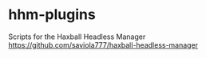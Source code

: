# hhm-plugins
Scripts for the Haxball Headless Manager https://github.com/saviola777/haxball-headless-manager
